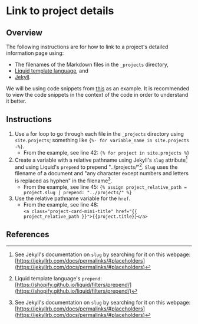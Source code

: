 # Link to project details

## Overview

The following instructions are for how to link to a project's detailed information page using:

* The filenames of the Markdown files in the `_projects` directory,
* [Liquid template language](https://shopify.github.io/liquid/), and
* [Jekyll](https://jekyllrb.com/).

We will be using code snippets from [this](https://github.com/hackforla/website/blob/2028efe03a4539f6f493bc47945783d0cbd8baaf/pages/program-areas.html) as an example. It is recommended to view the code snippets in the context of the code in order to understand it better.

## Instructions

1. Use a for loop to go through each file in the `_projects` directory using `site.projects`; something like `{%- for variable_name in site.projects -%}`.
    - From the example, see line 42: `{% for project in site.projects %}`
2. Create a variable with a relative pathname using Jekyll's `slug` attribute[^1] and using Liquid's `prepend` to prepend "../projects/"[^2]. `Slug` uses the filename of a document and "any character except numbers and letters is replaced as hyphen" in the filename[^1].
    - From the example, see line 45: `{% assign project_relative_path = project.slug | prepend: "../projects/" %}`
3. Use the relative pathname variable for the `href`.
    - From the example, see line 48: <br />
     `<a class="project-card-mini-title" href="{{ project_relative_path }}">{{project.title}}</a>`

## References

[^1]: See Jekyll's documentation on `slug` by searching for it on this webpage: [https://jekyllrb.com/docs/permalinks/#placeholders](https://jekyllrb.com/docs/permalinks/#placeholders)
[^2]: Liquid template language's `prepend`: [https://shopify.github.io/liquid/filters/prepend/](https://shopify.github.io/liquid/filters/prepend/)
